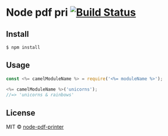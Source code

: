 # Node pdf pri [![Build Status](https://travis-ci.org/danigonza/node-pdf-printer.svg?branch=master)](https://travis-ci.org/danigonza/node-pdf-printer)

>


## Install

```
$ npm install
```


## Usage

```js
const <%= camelModuleName %> = require('<%= moduleName %>');

<%= camelModuleName %>('unicorns');
//=> 'unicorns & rainbows'
```


## License

MIT © [node-pdf-printer](https://github.com/danigonza)
